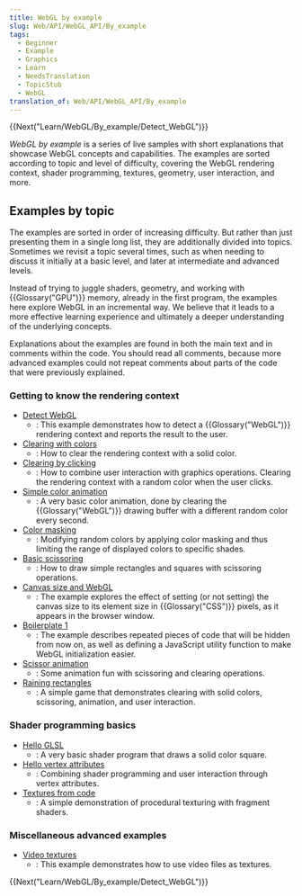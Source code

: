 ```yaml
---
title: WebGL by example
slug: Web/API/WebGL_API/By_example
tags:
  - Beginner
  - Example
  - Graphics
  - Learn
  - NeedsTranslation
  - TopicStub
  - WebGL
translation_of: Web/API/WebGL_API/By_example
---
```

{{Next("Learn/WebGL/By_example/Detect_WebGL")}}

_WebGL by example_ is a series of live samples with short explanations that showcase WebGL concepts and capabilities. The examples are sorted according to topic and level of difficulty, covering the WebGL rendering context, shader programming, textures, geometry, user interaction, and more.

## Examples by topic

The examples are sorted in order of increasing difficulty. But rather than just presenting them in a single long list, they are additionally divided into topics. Sometimes we revisit a topic several times, such as when needing to discuss it initially at a basic level, and later at intermediate and advanced levels.

Instead of trying to juggle shaders, geometry, and working with {{Glossary("GPU")}} memory, already in the first program, the examples here explore WebGL in an incremental way. We believe that it leads to a more effective learning experience and ultimately a deeper understanding of the underlying concepts.

Explanations about the examples are found in both the main text and in comments within the code. You should read all comments, because more advanced examples could not repeat comments about parts of the code that were previously explained.

### Getting to know the rendering context

- [Detect WebGL](/ko/docs/Learn/WebGL/By_example/Detect_WebGL)
  - : This example demonstrates how to detect a {{Glossary("WebGL")}} rendering context and reports the result to the user.
- [Clearing with colors](/ko/docs/Learn/WebGL/By_example/Clearing_with_colors)
  - : How to clear the rendering context with a solid color.
- [Clearing by clicking](/ko/docs/Learn/WebGL/By_example/Clearing_by_clicking)
  - : How to combine user interaction with graphics operations. Clearing the rendering context with a random color when the user clicks.
- [Simple color animation](/ko/docs/Learn/WebGL/By_example/Simple_color_animation)
  - : A very basic color animation, done by clearing the {{Glossary("WebGL")}} drawing buffer with a different random color every second.
- [Color masking](/ko/docs/Learn/WebGL/By_example/Color_masking)
  - : Modifying random colors by applying color masking and thus limiting the range of displayed colors to specific shades.
- [Basic scissoring](/ko/docs/Learn/WebGL/By_example/Basic_scissoring)
  - : How to draw simple rectangles and squares with scissoring operations.
- [Canvas size and WebGL](/ko/docs/Learn/WebGL/By_example/Canvas_size_and_WebGL)
  - : The example explores the effect of setting (or not setting) the canvas size to its element size in {{Glossary("CSS")}} pixels, as it appears in the browser window.
- [Boilerplate 1](/ko/docs/Learn/WebGL/By_example/Boilerplate_1)
  - : The example describes repeated pieces of code that will be hidden from now on, as well as defining a JavaScript utility function to make WebGL initialization easier.
- [Scissor animation](/ko/docs/Learn/WebGL/By_example/Scissor_animation)
  - : Some animation fun with scissoring and clearing operations.
- [Raining rectangles](/ko/docs/Learn/WebGL/By_example/Raining_rectangles)
  - : A simple game that demonstrates clearing with solid colors, scissoring, animation, and user interaction.

### Shader programming basics

- [Hello GLSL](/ko/docs/Learn/WebGL/By_example/Hello_GLSL)
  - : A very basic shader program that draws a solid color square.
- [Hello vertex attributes](/ko/docs/Learn/WebGL/By_example/Hello_vertex_attributes)
  - : Combining shader programming and user interaction through vertex attributes.
- [Textures from code](/ko/docs/Learn/WebGL/By_example/Textures_from_code)
  - : A simple demonstration of procedural texturing with fragment shaders.

### Miscellaneous advanced examples

- [Video textures](/ko/docs/Learn/WebGL/By_example/Video_textures)
  - : This example demonstrates how to use video files as textures.

{{Next("Learn/WebGL/By_example/Detect_WebGL")}}

